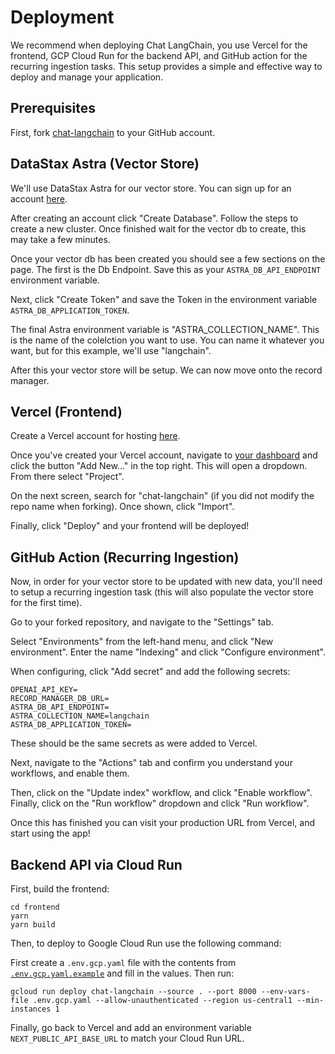 # Deployment

We recommend when deploying Chat LangChain, you use Vercel for the frontend, GCP Cloud Run for the backend API, and GitHub action for the recurring ingestion tasks. This setup provides a simple and effective way to deploy and manage your application.

## Prerequisites

First, fork [chat-langchain](https://github.com/krishnannarayanaswamy/chat-langchain-astra) to your GitHub account.

## DataStax Astra (Vector Store)

We'll use DataStax Astra for our vector store. You can sign up for an account [here](https://astra.datastax.com/).

After creating an account click "Create Database". Follow the steps to create a new cluster. Once finished wait for the vector db to create, this may take a few minutes.

Once your vector db has been created you should see a few sections on the page. The first is the Db Endpoint. Save this as your `ASTRA_DB_API_ENDPOINT` environment variable.

Next, click "Create Token" and save the Token in the environment variable `ASTRA_DB_APPLICATION_TOKEN`.

The final Astra environment variable is "ASTRA_COLLECTION_NAME". This is the name of the colelction you want to use. You can name it whatever you want, but for this example, we'll use "langchain".

After this your vector store will be setup. We can now move onto the record manager.


## Vercel (Frontend)

Create a Vercel account for hosting [here](https://vercel.com/signup).

Once you've created your Vercel account, navigate to [your dashboard](https://vercel.com/) and click the button "Add New..." in the top right.
This will open a dropdown. From there select "Project".

On the next screen, search for "chat-langchain" (if you did not modify the repo name when forking). Once shown, click "Import".

Finally, click "Deploy" and your frontend will be deployed!

## GitHub Action (Recurring Ingestion)

Now, in order for your vector store to be updated with new data, you'll need to setup a recurring ingestion task (this will also populate the vector store for the first time).

Go to your forked repository, and navigate to the "Settings" tab.

Select "Environments" from the left-hand menu, and click "New environment". Enter the name "Indexing" and click "Configure environment".

When configuring, click "Add secret" and add the following secrets:

```
OPENAI_API_KEY=
RECORD_MANAGER_DB_URL=
ASTRA_DB_API_ENDPOINT=
ASTRA_COLLECTION_NAME=langchain
ASTRA_DB_APPLICATION_TOKEN=
```

These should be the same secrets as were added to Vercel.

Next, navigate to the "Actions" tab and confirm you understand your workflows, and enable them.

Then, click on the "Update index" workflow, and click "Enable workflow". Finally, click on the "Run workflow" dropdown and click "Run workflow".

Once this has finished you can visit your production URL from Vercel, and start using the app!

## Backend API via Cloud Run

First, build the frontend:

```shell
cd frontend
yarn
yarn build
```

Then, to deploy to Google Cloud Run use the following command:

First create a `.env.gcp.yaml` file with the contents from [`.env.gcp.yaml.example`](.env.gcp.yaml.example) and fill in the values. Then run:

```shell
gcloud run deploy chat-langchain --source . --port 8000 --env-vars-file .env.gcp.yaml --allow-unauthenticated --region us-central1 --min-instances 1
```

Finally, go back to Vercel and add an environment variable `NEXT_PUBLIC_API_BASE_URL` to match your Cloud Run URL.